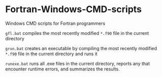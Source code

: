 # Fortran-Windows-CMD-scripts
Windows CMD scripts for Fortran programmers

`gfl.bat` compiles the most recently modified `*.f90` file in the current directory

`grun.bat` creates an executable by compiling the most recently modified `*.f90` file in the current directory and runs it

`runexe.bat` runs all .exe files in the current directory, reports any that encounter runtime errors, and summarizes the results.
